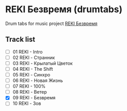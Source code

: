 # REKI Безвремя (drumtabs)
Drum tabs for music project [REKI Безвремя](https://vk.com/rekiproject)

## Track list

- [ ] 01 REKI - Intro
- [ ] 02 REKI - Странник
- [ ] 03 REKI - Крылатый Цветок
- [ ] 04 REKI - The Shift
- [ ] 05 REKI - Синхро
- [ ] 06 REKI - Новая Жизнь
- [ ] 07 REKI - 100%
- [ ] 08 REKI - Ветер
- [X] 09 REKI - Безвремя
- [ ] 10 REKI - Зов

